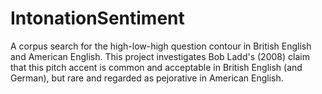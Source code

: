 # IntonationSentiment
A corpus search for the high-low-high question contour in British English and American English. This project investigates Bob Ladd's (2008) claim that this pitch accent is common and acceptable in British English (and German), but rare and regarded as pejorative in American English.
